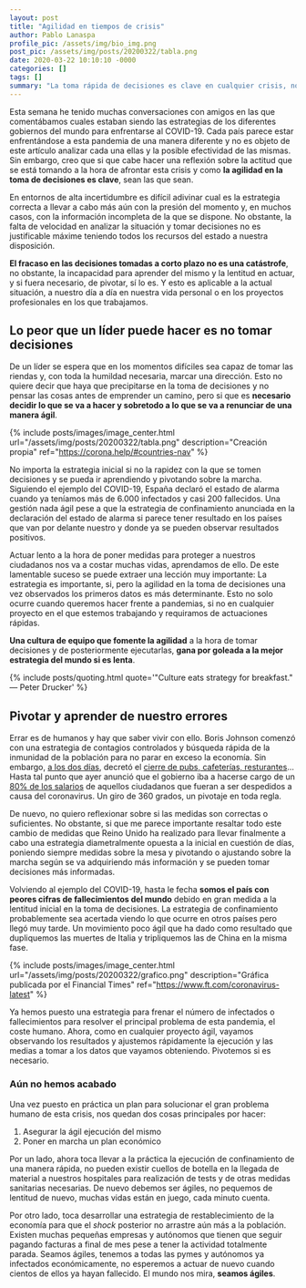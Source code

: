 ```yaml
---
layout: post
title: "Agilidad en tiempos de crisis"
author: Pablo Lanaspa
profile_pic: /assets/img/bio_img.png
post_pic: /assets/img/posts/20200322/tabla.png
date: 2020-03-22 10:10:10 -0000
categories: []
tags: []
summary: "La toma rápida de decisiones es clave en cualquier crisis, no ser ágiles implica la derrota pese a que elijamos la mejor estrategia..."
---
```


Esta semana he tenido muchas conversaciones con amigos en las que comentábamos cuales estaban siendo las estrategias de los diferentes gobiernos del mundo para enfrentarse al COVID-19. Cada país parece estar enfrentándose a esta pandemia de una manera diferente y no es objeto de este artículo analizar cada una ellas y la posible efectividad de las mismas. Sin embargo, creo que si que cabe hacer una reflexión sobre la actitud que se está tomando a la hora de afrontar esta crisis y como **la agilidad en la toma de decisiones es clave**, sean las que sean.

En entornos de alta incertidumbre es difícil adivinar cual es la estrategia correcta a llevar a cabo más aún con la presión del momento y, en muchos casos, con la información incompleta de la que se dispone. No obstante, la falta de velocidad en analizar la situación y tomar decisiones no es justificable máxime teniendo todos los recursos del estado a nuestra disposición.

**El fracaso en las decisiones tomadas a corto plazo no es una catástrofe**, no obstante, la incapacidad para aprender del mismo y la lentitud en actuar, y si fuera necesario, de pivotar, sí lo es. Y esto es aplicable a la actual situación, a nuestro día a día en nuestra vida personal o en los proyectos profesionales en los que trabajamos.

## Lo peor que un líder puede hacer es no tomar decisiones

De un líder se espera que en los momentos difíciles sea capaz de tomar las riendas y, con toda la humildad necesaria, marcar una dirección. Esto no quiere decir que haya que precipitarse en la toma de decisiones y no pensar las cosas antes de emprender un camino, pero si que es **necesario decidir lo que se va a hacer y sobretodo a lo que se va a renunciar de una manera ágil**.

{% include posts/images/image_center.html url="/assets/img/posts/20200322/tabla.png" description="Creación propia" ref="https://corona.help/#countries-nav" %}

No importa la estrategia inicial si no la rapidez con la que se tomen decisiones y se pueda ir aprendiendo y pivotando sobre la marcha. Siguiendo el ejemplo del COVID-19, España declaró el estado de alarma cuando ya teníamos más de 6.000 infectados y casi 200 fallecidos. Una gestión nada ágil pese a que la estrategia de confinamiento anunciada en la declaración del estado de alarma si parece tener resultado en los países que van por delante nuestro y donde ya se pueden observar resultados positivos.

Actuar lento a la hora de poner medidas para proteger a nuestros ciudadanos nos va a costar muchas vidas, aprendamos de ello. De este lamentable suceso se puede extraer una lección muy importante: La estrategia es importante, si, pero la agilidad en la toma de decisiones una vez observados los primeros datos es más determinante. Esto no solo ocurre cuando queremos hacer frente a pandemias, si no en cualquier proyecto en el que estemos trabajando y requiramos de actuaciones rápidas.

**Una cultura de equipo que fomente la agilidad** a la hora de tomar decisiones y de posteriormente ejecutarlas, **gana por goleada a la mejor estrategia del mundo si es lenta**.

{% include posts/quoting.html quote='"Culture eats strategy for breakfast." — Peter Drucker' %}

## Pivotar y aprender de nuestro errores

Errar es de humanos y hay que saber vivir con ello. Boris Johnson comenzó con una estrategia de contagios controlados y búsqueda rápida de la inmunidad de la población para no parar en exceso la economía. Sin embargo, [a los dos días](https://www.voanews.com/science-health/coronavirus-outbreak/boris-johnson-steps-plans-tackle-coronavirus-criticism-mounts), decretó el [cierre de pubs, cafeterías, resturantes](https://www.elmundo.es/internacional/2020/03/20/5e7516affdddffd09b8b459c.html)... Hasta tal punto que ayer anunció que el gobierno iba a hacerse cargo de un [80% de los salarios](https://www.foxnews.com/world/uk-govt-pay-wages-amid-coronavirus-crisis-pubs-restaurants-close) de aquellos ciudadanos que fueran a ser despedidos a causa del coronavirus. Un giro de 360 grados, un pivotaje en toda regla.

De nuevo, no quiero reflexionar sobre si las medidas son correctas o suficientes. No obstante, si que me parece importante resaltar todo este cambio de medidas que Reino Unido ha realizado para llevar finalmente a cabo una estrategia diametralmente opuesta a la inicial en cuestión de días, poniendo siempre medidas sobre la mesa y pivotando o ajustando sobre la marcha según se va adquiriendo más información y se pueden tomar decisiones más informadas.

Volviendo al ejemplo del COVID-19, hasta le fecha **somos el país con peores cifras de fallecimientos del mundo** debido en gran medida a la lentitud inicial en la toma de decisiones. La estrategia de confinamiento probablemente sea acertada viendo lo que ocurre en otros países pero llegó muy tarde. Un movimiento poco ágil que ha dado como resultado que dupliquemos las muertes de Italia y tripliquemos las de China en la misma fase.


{% include posts/images/image_center.html url="/assets/img/posts/20200322/grafico.png" description="Gráfica publicada por el Financial Times" ref="https://www.ft.com/coronavirus-latest" %}

Ya hemos puesto una estrategia para frenar el número de infectados o fallecimientos para resolver el principal problema de esta pandemia, el coste humano. Ahora, como en cualquier proyecto ágil, vayamos observando los resultados y ajustemos rápidamente la ejecución y las medias a tomar a los datos que vayamos obteniendo. Pivotemos si es necesario.

### Aún no hemos acabado

Una vez puesto en práctica un plan para solucionar el gran problema humano de esta crisis, nos quedan dos cosas principales por hacer:
1. Asegurar la ágil ejecución del mismo
2. Poner en marcha un plan económico

Por un lado, ahora toca llevar a la práctica la ejecución de confinamiento de una manera rápida, no pueden existir cuellos de botella en la llegada de material a nuestros hospitales para realización de tests y de otras medidas sanitarias necesarias. De nuevo debemos ser ágiles, no pequemos de lentitud de nuevo, muchas vidas están en juego, cada minuto cuenta.

Por otro lado, toca desarrollar una estrategia de restablecimiento de la economía para que el *shock* posterior no arrastre aún más a la población. Existen muchas pequeñas empresas y autónomos que tienen que seguir pagando facturas a final de mes pese a tener la actividad totalmente parada. Seamos ágiles, tenemos a todas las pymes y autónomos ya infectados económicamente, no esperemos a actuar de nuevo cuando cientos de ellos ya hayan fallecido. El mundo nos mira, **seamos ágiles**.